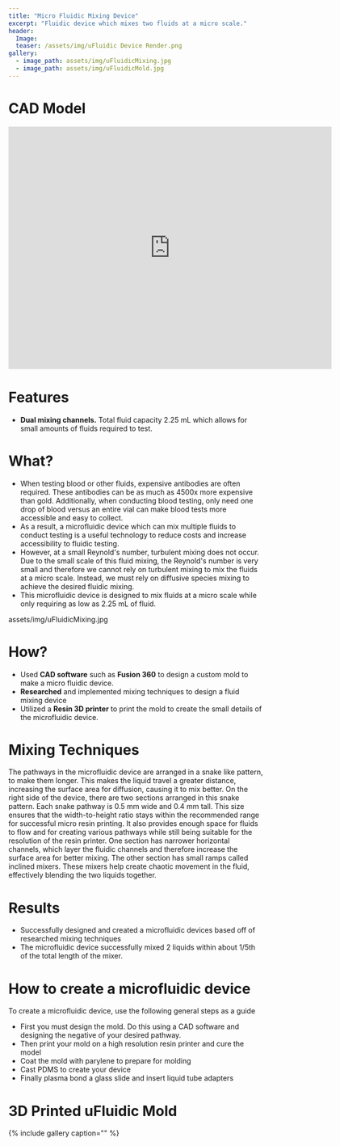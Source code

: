 ```yaml
---
title: "Micro Fluidic Mixing Device"
excerpt: "Fluidic device which mixes two fluids at a micro scale."
header:
  Image: 
  teaser: /assets/img/uFluidic Device Render.png
gallery:
  - image_path: assets/img/uFluidicMixing.jpg
  - image_path: assets/img/uFluidicMold.jpg
---
```


# CAD Model

<iframe src="https://vanderbilt643.autodesk360.com/shares/public/SH512d4QTec90decfa6e954320b5999ab871?mode=embed" width="640" height="480" allowfullscreen="true" webkitallowfullscreen="true" mozallowfullscreen="true"  frameborder="0"></iframe>
 
# Features

* **Dual mixing channels.** Total fluid capacity 2.25 mL which allows for small amounts of fluids required to test.

# What?

* When testing blood or other fluids, expensive antibodies are often required. These antibodies can be as much as 4500x more expensive than gold. Additionally, when conducting blood testing, only need one drop of blood versus an entire vial can make blood tests more accessible and easy to collect.
* As a result, a microfluidic device which can mix multiple fluids to conduct testing is a useful technology to reduce costs and increase accessibility to fluidic testing.
* However, at a small Reynold's number, turbulent mixing does not occur. Due to the small scale of this fluid mixing, the Reynold's number is very small and therefore we cannot rely on turbulent mixing to mix the fluids at a micro scale. Instead, we must rely on diffusive species mixing to achieve the desired fluidic mixing.
* This microfluidic device is designed to mix fluids at a micro scale while only requiring as low as 2.25 mL of fluid.

assets/img/uFluidicMixing.jpg

# How?

* Used **CAD software** such as **Fusion 360** to design a custom mold to make a micro fluidic device.
* **Researched** and implemented mixing techniques to design a fluid mixing device
* Utilized a **Resin 3D printer** to print the mold to create the small details of the microfluidic device.

# Mixing Techniques


The pathways in the microfluidic device are arranged in a snake like pattern, to make them longer. This makes the liquid travel a greater distance, increasing the surface area for diffusion, causing it to mix better. On the right side of the device, there are two sections arranged in this snake pattern. Each snake pathway is 0.5 mm wide and 0.4 mm tall. This size ensures that the width-to-height ratio stays within the recommended range for successful micro resin printing. It also provides enough space for fluids to flow and for creating various pathways while still being suitable for the resolution of the resin printer. One section has narrower horizontal channels, which layer the fluidic channels and therefore increase the surface area for better mixing. The other section has small ramps called inclined mixers. These mixers help create chaotic movement in the fluid, effectively blending the two liquids together.

# Results

* Successfully designed and created a microfluidic devices based off of researched mixing techniques
* The microfluidic device successfully mixed 2 liquids within about 1/5th of the total length of the mixer.

# How to create a microfluidic device

To create a microfluidic device, use the following general steps as a guide
* First you must design the mold. Do this using a CAD software and designing the negative of your desired pathway.
* Then print your mold on a high resolution resin printer and cure the model
* Coat the mold with parylene to prepare for molding
* Cast PDMS to create your device
* Finally plasma bond a glass slide and insert liquid tube adapters


# 3D Printed uFluidic Mold

{% include gallery caption="" %}
